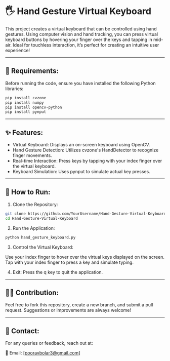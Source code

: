 # 🖐️ Hand Gesture Virtual Keyboard

This project creates a virtual keyboard that can be controlled using hand gestures. Using computer vision and hand tracking, you can press virtual keyboard buttons by hovering your finger over the keys and tapping in mid-air. Ideal for touchless interaction, it’s perfect for creating an intuitive user experience!

---

## 🧰 Requirements:

Before running the code, ensure you have installed the following Python libraries:

```bash
pip install cvzone
pip install numpy
pip install opencv-python
pip install pynput
```

---

## ✨ Features:
- Virtual Keyboard: Displays an on-screen keyboard using OpenCV.
- Hand Gesture Detection: Utilizes cvzone's HandDetector to recognize finger movements.
- Real-time Interaction: Press keys by tapping with your index finger over the virtual keyboard.
- Keyboard Simulation: Uses pynput to simulate actual key presses.

---

## 🚀 How to Run:
1) Clone the Repository:

```bash
git clone https://github.com/YourUsername/Hand-Gesture-Virtual-Keyboard
cd Hand-Gesture-Virtual-Keyboard
```
2) Run the Application:

```bash
python hand_gesture_keyboard.py
```

3) Control the Virtual Keyboard:

Use your index finger to hover over the virtual keys displayed on the screen.
Tap with your index finger to press a key and simulate typing.

4) Exit:
Press the q key to quit the application.

---

## 🧑‍💻 Contribution:
Feel free to fork this repository, create a new branch, and submit a pull request. Suggestions or improvements are always welcome!

---

## 📧 Contact:
For any queries or feedback, reach out at:

📩 Email: [pooravbolar3@gmail.com]
